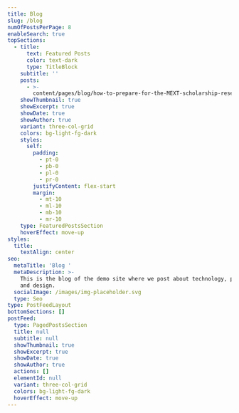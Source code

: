 ```yaml
---
title: Blog
slug: /blog
numOfPostsPerPage: 8
enableSearch: true
topSections:
  - title:
      text: Featured Posts
      color: text-dark
      type: TitleBlock
    subtitle: ''
    posts:
      - >-
        content/pages/blog/how-to-prepare-for-the-MEXT-scholarship-research-students.md
    showThumbnail: true
    showExcerpt: true
    showDate: true
    showAuthor: true
    variant: three-col-grid
    colors: bg-light-fg-dark
    styles:
      self:
        padding:
          - pt-0
          - pb-0
          - pl-0
          - pr-0
        justifyContent: flex-start
        margin:
          - mt-10
          - ml-10
          - mb-10
          - mr-10
    type: FeaturedPostsSection
    hoverEffect: move-up
styles:
  title:
    textAlign: center
seo:
  metaTitle: 'Blog '
  metaDescription: >-
    This is the blog of the demo site where we post about technology, product,
    and design.
  socialImage: /images/img-placeholder.svg
  type: Seo
type: PostFeedLayout
bottomSections: []
postFeed:
  type: PagedPostsSection
  title: null
  subtitle: null
  showThumbnail: true
  showExcerpt: true
  showDate: true
  showAuthor: true
  actions: []
  elementId: null
  variant: three-col-grid
  colors: bg-light-fg-dark
  hoverEffect: move-up
---
```

